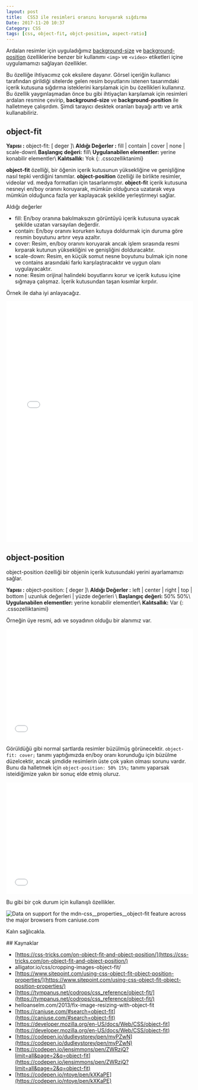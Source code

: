 ```yaml
---
layout: post
title:  CSS3 ile resimleri oranını koruyarak sığdırma
Date: 2017-11-20 10:37
Category: CSS
tags: [css, object-fit, objct-position, aspect-ratio]
---
```


Ardalan resimler için uyguladığımız [background-size](https://fatihhayrioglu.com/css3-background-size-ozelligi/) ve [background-position](https://fatihhayrioglu.com/hizli-css-referansi/) özelliklerine benzer bir kullanımı `<img>` ve `<video>` etiketleri içine uygulamamızı sağlayan özellikler. 

Bu özelliğe ihtiyacımız çok eksilere dayanır. Görsel içeriğin kullanıcı tarafından girildiği sitelerde gelen resim boyutlarını istenen tasarımdaki içerik kutusuna sığdırma isteklerini karşılamak için bu özellikleri kullanırız. Bu özellik yaygınlaşmadan önce bu gibi ihtiyaçları karşılamak için resimleri ardalan resmine çevirip, **background-size** ve **background-position** ile halletmeye çalışırdım. Şimdi tarayıcı desktek oranları bayağı arttı ve artık kullanabiliriz. 

## object-fit

**Yapısı :** object-fit: [ deger ]\\
**Aldığı Değerler :** fill | contain | cover | none | scale-down\\
**Başlangıç değeri:** fill\\
**Uygulanabilen elementler:** yerine konabilir elementler\\
**Kalıtsallık:** Yok
{: .cssozelliktanimi}

**object-fit** özelliği, bir öğenin içerik kutusunun yüksekliğine ve genişliğine nasıl tepki verdiğini tanımlar. **object-position** özelliği ile birlikte resimler, videolar vd. medya formatları için tasarlanmıştır. **object-fi**t içerik kutusuna nesneyi en/boy oranını koruyarak, mümkün olduğunca uzatarak veya mümkün olduğunca fazla yer kaplayacak şekilde yerleştirmeyi sağlar.

Aldığı değerler

 - fill: En/boy oranına bakılmaksızın görüntüyü içerik kutusuna uyacak şekilde uzatan varsayılan değerdir.
 - contain: En/boy oranını korurken kutuya doldurmak için duruma göre resmin boyutunu artırır veya azaltır.
 - cover: Resim, en/boy oranını koruyarak ancak işlem sırasında resmi kırparak kutunun yüksekliğini ve genişliğini dolduracaktır.
 - scale-down: Resim, en küçük somut nesne boyutunu bulmak için none ve contains arasındaki farkı karşılaştıracaktır ve uygun olanı uygulayacaktır.
 - none: Resim orijinal halindeki boyutlarını korur ve içerik kutusu içine sığmaya çalışmaz. İçerik kutusundan taşan kısımlar kırpılır.

Örnek ile daha iyi anlayacağız.

<iframe height='648' scrolling='no' title='POEqBg' src='//codepen.io/fatihhayri/embed/POEqBg/?height=648&theme-id=13521&default-tab=html,result&embed-version=2' frameborder='no' allowtransparency='true' allowfullscreen='true' style='width: 100%;'>See the Pen <a href='https://codepen.io/fatihhayri/pen/POEqBg/'>POEqBg</a> by Fatih  (<a href='https://codepen.io/fatihhayri'>@fatihhayri</a>) on <a href='https://codepen.io'>CodePen</a>.
</iframe>

## object-position

object-position özelliği bir objenin içerik kutusundaki yerini ayarlamamızı sağlar.

**Yapısı :** object-position: [ deger ]\\
**Aldığı Değerler :** left | center | right | top | bottom | uzunluk değerleri | yüzde değerleri \\
**Başlangıç değeri:** 50% 50%\\
**Uygulanabilen elementler:** yerine konabilir elementler\\
**Kalıtsallık:** Var
{: .cssozelliktanimi}

Örneğin üye resmi, adı ve soyadının olduğu bir alanımız var.

<iframe height='300' scrolling='no' title='object-fit öncesi' src='//codepen.io/fatihhayri/embed/KyZeZK/?height=300&theme-id=13521&default-tab=html,result&embed-version=2' frameborder='no' allowtransparency='true' allowfullscreen='true' style='width: 100%;'>See the Pen <a href='https://codepen.io/fatihhayri/pen/KyZeZK/'>object-fit öncesi</a> by Fatih  (<a href='https://codepen.io/fatihhayri'>@fatihhayri</a>) on <a href='https://codepen.io'>CodePen</a>.
</iframe>

Görüldüğü gibi normal şartlarda resimler büzülmüş görünecektir. `object-fit: cover;` tanımı yaptığımızda en/boy oranı korunduğu için büzülme düzelcektir, ancak şimdide resimlerin üste çok yakın olması sorunu vardır. Bunu da halletmek için `object-position: 50% 15%;` tanımı yaparsak isteidiğimize yakın bir sonuç elde etmiş oluruz.

<iframe height='300' scrolling='no' title='object-fit öncesi' src='//codepen.io/fatihhayri/embed/POEBbo/?height=300&theme-id=13521&default-tab=html,result&embed-version=2' frameborder='no' allowtransparency='true' allowfullscreen='true' style='width: 100%;'>See the Pen <a href='https://codepen.io/fatihhayri/pen/POEBbo/'>object-fit öncesi</a> by Fatih  (<a href='https://codepen.io/fatihhayri'>@fatihhayri</a>) on <a href='https://codepen.io'>CodePen</a>.
</iframe>

Bu gibi bir çok durum için kullanışlı özellikler. 

<picture>
<source type="image/webp" srcset="https://caniuse.bitsofco.de/static/v1/mdn-css__properties__object-fit-1741162191655.webp">
<source type="image/png" srcset="https://caniuse.bitsofco.de/static/v1/mdn-css__properties__object-fit-1741162191655.png">
<img src="https://caniuse.bitsofco.de/static/v1/mdn-css__properties__object-fit-1741162191655.jpg" alt="Data on support for the mdn-css__properties__object-fit feature across the major browsers from caniuse.com">
</picture>

Kalın sağlıcakla.

## Kaynaklar

 - [https://css-tricks.com/on-object-fit-and-object-position/](https://css-tricks.com/on-object-fit-and-object-position/)
 - alligator.io/css/cropping-images-object-fit/
 - [https://www.sitepoint.com/using-css-object-fit-object-position-properties/](https://www.sitepoint.com/using-css-object-fit-object-position-properties/)
 - [https://tympanus.net/codrops/css_reference/object-fit/](https://tympanus.net/codrops/css_reference/object-fit/)
 - helloanselm.com/2013/fix-image-resizing-with-object-fit
 - [https://caniuse.com/#search=object-fit](https://caniuse.com/#search=object-fit)
 - [https://developer.mozilla.org/en-US/docs/Web/CSS/object-fit](https://developer.mozilla.org/en-US/docs/Web/CSS/object-fit)
 - [https://codepen.io/dudleystorey/pen/myPZwN](https://codepen.io/dudleystorey/pen/myPZwN)
 - [https://codepen.io/jensimmons/pen/ZWRzjQ?limit=all&page=2&q=object-fit](https://codepen.io/jensimmons/pen/ZWRzjQ?limit=all&page=2&q=object-fit)
 - [https://codepen.io/ntoye/pen/kXKaPE](https://codepen.io/ntoye/pen/kXKaPE)